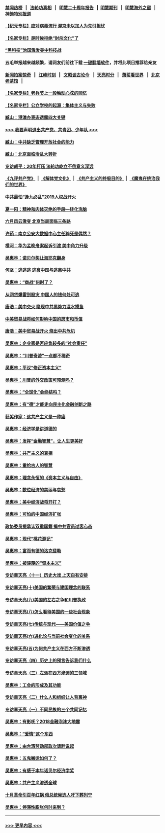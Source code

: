 #### [禁闻热榜](热点新闻.md?=0)  &nbsp;&nbsp;|&nbsp;&nbsp; [法轮功真相](https://github.com/gfw-breaker/truth/blob/master/README.md?=0) &nbsp;&nbsp;|&nbsp;&nbsp; [明慧二十周年报告](https://github.com/gfw-breaker/mh-reports/blob/master/README.md?=0) &nbsp;&nbsp;|&nbsp;&nbsp;[明慧期刊](https://github.com/gfw-breaker/mh-qikan) &nbsp;&nbsp;|&nbsp;&nbsp; [明慧海外之窗](https://github.com/gfw-breaker/mh-news/blob/master/README.md?=0) &nbsp;&nbsp;|&nbsp;&nbsp; [神韵特别报道](https://github.com/gfw-breaker/mh-news/blob/master/shenyun.md?=0)
#### [【纪元专栏】应对病毒流行 渥京未以加人为先引担忧](../pages/nsc423/n11875714.md?t=03160402) 
#### [【名家专栏】是时候拒绝“封杀文化”了](../pages/nsc423/n11814093.md?t=03160402) 
#### [“黑科技”治国激发美中科技战](../pages/nsc423/n11638056.md?t=03160402) 
#### 五毛举报越来越频繁，请网友们前往下载 [一键翻墙软件](https://github.com/gfw-breaker/ssr-accounts)，并将此项目推荐给亲友
#### [新闻拍案惊奇](https://github.com/gfw-breaker/banned-news/blob/master/pages/link4.md) &nbsp;&nbsp;|&nbsp;&nbsp; [江峰时刻](https://github.com/gfw-breaker/banned-news/blob/master/pages/link4.md) &nbsp;&nbsp;|&nbsp;&nbsp; [文昭谈古论今](https://github.com/gfw-breaker/banned-news/blob/master/pages/link4.md) &nbsp;&nbsp;|&nbsp;&nbsp; [天亮时分](https://github.com/gfw-breaker/banned-news/blob/master/pages/link4.md) &nbsp;&nbsp;|&nbsp;&nbsp; [萧茗看世界](https://github.com/gfw-breaker/banned-news/blob/master/pages/link4.md) &nbsp;&nbsp;|&nbsp;&nbsp; [北京老茶馆](https://github.com/gfw-breaker/banned-news/blob/master/pages/link4.md) &nbsp;&nbsp;|&nbsp;&nbsp; 
#### [【名家专栏】老兵节上一段触动心弦的回忆](../pages/nsc423/n11646016.md?t=03160402) 
#### [【名家专栏】公立学校的起源：集体主义与失败](../pages/nsc423/n11601833.md?t=03160402) 
#### [臧山：港澳办表态透露四大关键](../pages/nsc423/n11421628.md?t=03160402) 
#### [>>> 我要声明退出共产党、共青团、少年队 <<<](https://github.com/begood0513/goodnews/blob/master/quit/letter.md) 
#### [臧山：中共缺乏管理开放社会的能力](../pages/nsc423/n11407457.md?t=03160402) 
#### [臧山：北京面临治乱大转折](../pages/nsc423/n11406895.md?t=03160402) 
#### [专访胡平：20年打压 法轮功屹立不倒意义深远](../pages/nsc423/n11398800.md?t=03160402) 
#### [《九评共产党》](https://github.com/begood0513/9ping.md/blob/master/README.md) &nbsp;|&nbsp; [《解体党文化》](../../../../jtdwh.md/blob/master/README.md)  &nbsp;|&nbsp; [《共产主义的终极目的》](../../../../gczydzjmd.md/blob/master/README.md) &nbsp;|&nbsp; [《魔鬼在统治我们的世界》](../../../../mgztzwmdsj.md/blob/master/README.md) 
#### [中共最怕“逢九必乱”2019人权战开火](../pages/nsc423/n11385248.md?t=03160402) 
#### [夏一阳：精神和肉体灭绝的手段—转化洗脑](../pages/nsc423/n11368250.md?t=03160402) 
#### [六月风云激变 北京当局面临三条路](../pages/nsc423/n11313668.md?t=03160402) 
#### [许茹：南京公安大数据中心主任猝死是偶然？](../pages/nsc423/n11064744.md?t=03160402) 
#### [横河：华为孟晚舟案起诉引渡 美中角力升级](../pages/nsc423/n11027230.md?t=03160402) 
#### [吴惠林：诺贝尔奖让海耶克翻身](../pages/nsc423/n10890049.md?t=03160402) 
#### [何坚：逃逃逃 逃离中国与逃离中共](../pages/nsc423/n10592891.md?t=03160402) 
#### [吴惠林：“商战”何时了？](../pages/nsc423/n10573558.md?t=03160402) 
#### [从网贷爆雷到股灾 中国人的钱何处可逃](../pages/nsc423/n10572800.md?t=03160402) 
#### [唐浩：美中交火 隐现中共黑势力混水摸鱼](../pages/nsc423/n10544040.md?t=03160402) 
#### [中美贸易战将如何影响中国的房市和币值](../pages/nsc423/n10543697.md?t=03160402) 
#### [唐浩：美中贸易战开火 烧出中共危机](../pages/nsc423/n10540126.md?t=03160402) 
#### [吴惠林：企业家是否应负较多的“社会责任”](../pages/nsc423/n10535022.md?t=03160402) 
#### [吴惠林：“川普奇迹”一点都不稀奇](../pages/nsc423/n10512808.md?t=03160402) 
#### [吴惠林：平议“修正资本主义”](../pages/nsc423/n10495724.md?t=03160402) 
#### [吴惠林：川普的外交政策可预测吗？](../pages/nsc423/n10462387.md?t=03160402) 
#### [吴惠林：“全球化”会终结吗？](../pages/nsc423/n10452838.md?t=03160402) 
#### [吴惠林：有“德”才能走向民主化金融创新之路](../pages/nsc423/n10432292.md?t=03160402) 
#### [获奖作家：这共产主义是一种癌](../pages/nsc423/n10431541.md?t=03160402) 
#### [吴惠林：经济学是讲道德的](../pages/nsc423/n10398014.md?t=03160402) 
#### [吴惠林：发挥“金融智慧”，让人生更美好](../pages/nsc423/n10375019.md?t=03160402) 
#### [吴惠林：共产主义的真相](../pages/nsc423/n10351394.md?t=03160402) 
#### [吴惠林：重拾古人的智慧](../pages/nsc423/n10337691.md?t=03160402) 
#### [吴惠林：理念永恒的《资本主义与自由》](../pages/nsc423/n10316274.md?t=03160402) 
#### [吴惠林：数位经济的美丽与哀愁](../pages/nsc423/n10292946.md?t=03160402) 
#### [吴惠林：美中经济战将开打？](../pages/nsc423/n10258825.md?t=03160402) 
#### [吴惠林：可怕的中国经济扩张](../pages/nsc423/n10219147.md?t=03160402) 
#### [政协委员提承认双重国籍 揭中共官员过客心态](../pages/nsc423/n10208809.md?t=03160402) 
#### [吴惠林：现代“桃花源记”](../pages/nsc423/n10185234.md?t=03160402) 
#### [吴惠林：富而有德的洛克斐勒](../pages/nsc423/n10142264.md?t=03160402) 
#### [吴惠林：被诬蔑的“资本主义”](../pages/nsc423/n10124816.md?t=03160402) 
#### [专访章天亮（十一）历史大戏 上天自有安排](../pages/nsc423/n10094905.md?t=03160402) 
#### [专访章天亮(十)美国的繁荣与建国理念的联系](../pages/nsc423/n10094899.md?t=03160402) 
#### [专访章天亮(九)美国的左右之争和川普执政](../pages/nsc423/n10094889.md?t=03160402) 
#### [专访章天亮(八)怎么看待美国的一些社会现象](../pages/nsc423/n10094857.md?t=03160402) 
#### [专访章天亮(七)传统与现代——美国价值之争](../pages/nsc423/n10093140.md?t=03160402) 
#### [专访章天亮(六)进化论与当前社会变化的关系](../pages/nsc423/n10092036.md?t=03160402) 
#### [专访章天亮(五)为何共产主义在西方不断渗透](../pages/nsc423/n10083620.md?t=03160402) 
#### [专访章天亮（四）历史上的预言告诉我们什么](../pages/nsc423/n10083606.md?t=03160402) 
#### [专访章天亮（三）左派在西方渗透的三领域](../pages/nsc423/n10081115.md?t=03160402) 
#### [吴惠林：工会的形成及其功能](../pages/nsc423/n10080633.md?t=03160402) 
#### [专访章天亮（二）什么人和组织让人背离神](../pages/nsc423/n10076637.md?t=03160402) 
#### [专访章天亮（一）不同民族的三个共同记忆](../pages/nsc423/n10074188.md?t=03160402) 
#### [吴惠林：有影呒？2018金融泡沫大地震](../pages/nsc423/n10040534.md?t=03160402) 
#### [吴惠林：“爱情”这个东西](../pages/nsc423/n10019423.md?t=03160402) 
#### [吴惠林：由台湾劳动部政次请辞说起](../pages/nsc423/n9979679.md?t=03160402) 
#### [吴惠林：五鬼搬运如何了？](../pages/nsc423/n9925338.md?t=03160402) 
#### [吴惠林：有感于本年诺贝尔经济学奖](../pages/nsc423/n9871883.md?t=03160402) 
#### [吴惠林：共产主义渗透全球](../pages/nsc423/n9812748.md?t=03160402) 
#### [十月革命引百年红祸 俄总统候选人吁下葬列宁](../pages/nsc423/n9810182.md?t=03160402) 
#### [吴惠林：停滞性膨胀何时来到？](../pages/nsc423/n9764136.md?t=03160402) 

----
#### [ >>> 更早内容 <<< ](../indexes/nsc423-earlier.md)
